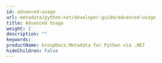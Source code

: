 ```yaml
---
id: advanced-usage
url: metadata/python-net/developer-guide/advanced-usage
title: Advanced Usage
weight: 2
description: ""
keywords: 
productName: GroupDocs.Metadata for Python via .NET
hideChildren: False
---
```


